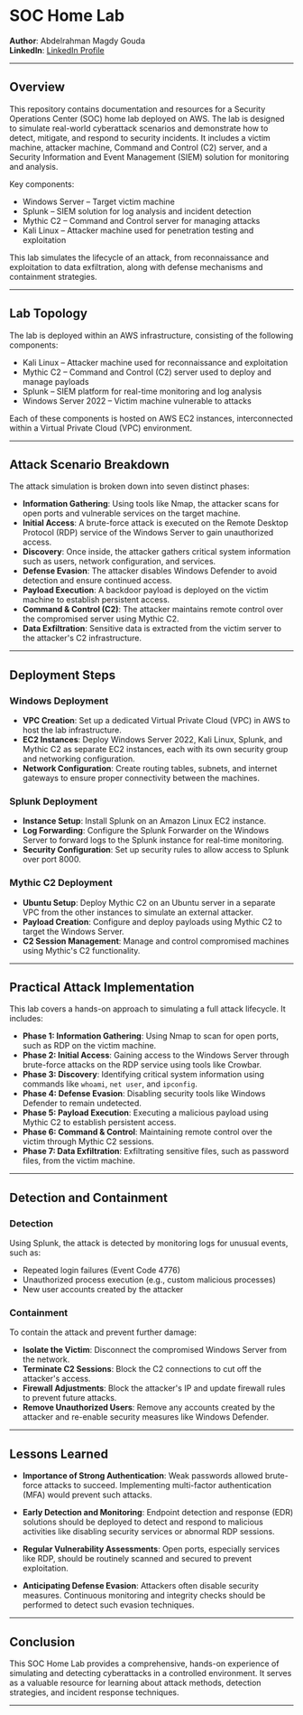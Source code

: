 
# SOC Home Lab

**Author**: Abdelrahman Magdy Gouda  
**LinkedIn**: [LinkedIn Profile](https://www.linkedin.com/in/abdelrahman-magdyy/)

---

## Overview

This repository contains documentation and resources for a Security Operations Center (SOC) home lab deployed on AWS. The lab is designed to simulate real-world cyberattack scenarios and demonstrate how to detect, mitigate, and respond to security incidents. It includes a victim machine, attacker machine, Command and Control (C2) server, and a Security Information and Event Management (SIEM) solution for monitoring and analysis.

Key components:
- Windows Server – Target victim machine
- Splunk – SIEM solution for log analysis and incident detection
- Mythic C2 – Command and Control server for managing attacks
- Kali Linux – Attacker machine used for penetration testing and exploitation

This lab simulates the lifecycle of an attack, from reconnaissance and exploitation to data exfiltration, along with defense mechanisms and containment strategies.

---

## Lab Topology

The lab is deployed within an AWS infrastructure, consisting of the following components:
- Kali Linux – Attacker machine used for reconnaissance and exploitation
- Mythic C2 – Command and Control (C2) server used to deploy and manage payloads
- Splunk – SIEM platform for real-time monitoring and log analysis
- Windows Server 2022 – Victim machine vulnerable to attacks

Each of these components is hosted on AWS EC2 instances, interconnected within a Virtual Private Cloud (VPC) environment.

---

## Attack Scenario Breakdown

The attack simulation is broken down into seven distinct phases:

- **Information Gathering**: Using tools like Nmap, the attacker scans for open ports and vulnerable services on the target machine.
- **Initial Access**: A brute-force attack is executed on the Remote Desktop Protocol (RDP) service of the Windows Server to gain unauthorized access.
- **Discovery**: Once inside, the attacker gathers critical system information such as users, network configuration, and services.
- **Defense Evasion**: The attacker disables Windows Defender to avoid detection and ensure continued access.
- **Payload Execution**: A backdoor payload is deployed on the victim machine to establish persistent access.
- **Command & Control (C2)**: The attacker maintains remote control over the compromised server using Mythic C2.
- **Data Exfiltration**: Sensitive data is extracted from the victim server to the attacker's C2 infrastructure.

---

## Deployment Steps

### Windows Deployment
- **VPC Creation**: Set up a dedicated Virtual Private Cloud (VPC) in AWS to host the lab infrastructure.
- **EC2 Instances**: Deploy Windows Server 2022, Kali Linux, Splunk, and Mythic C2 as separate EC2 instances, each with its own security group and networking configuration.
- **Network Configuration**: Create routing tables, subnets, and internet gateways to ensure proper connectivity between the machines.

### Splunk Deployment
- **Instance Setup**: Install Splunk on an Amazon Linux EC2 instance.
- **Log Forwarding**: Configure the Splunk Forwarder on the Windows Server to forward logs to the Splunk instance for real-time monitoring.
- **Security Configuration**: Set up security rules to allow access to Splunk over port 8000.

### Mythic C2 Deployment
- **Ubuntu Setup**: Deploy Mythic C2 on an Ubuntu server in a separate VPC from the other instances to simulate an external attacker.
- **Payload Creation**: Configure and deploy payloads using Mythic C2 to target the Windows Server.
- **C2 Session Management**: Manage and control compromised machines using Mythic's C2 functionality.

---

## Practical Attack Implementation

This lab covers a hands-on approach to simulating a full attack lifecycle. It includes:
- **Phase 1: Information Gathering**: Using Nmap to scan for open ports, such as RDP on the victim machine.
- **Phase 2: Initial Access**: Gaining access to the Windows Server through brute-force attacks on the RDP service using tools like Crowbar.
- **Phase 3: Discovery**: Identifying critical system information using commands like `whoami`, `net user`, and `ipconfig`.
- **Phase 4: Defense Evasion**: Disabling security tools like Windows Defender to remain undetected.
- **Phase 5: Payload Execution**: Executing a malicious payload using Mythic C2 to establish persistent access.
- **Phase 6: Command & Control**: Maintaining remote control over the victim through Mythic C2 sessions.
- **Phase 7: Data Exfiltration**: Exfiltrating sensitive files, such as password files, from the victim machine.

---

## Detection and Containment

### Detection
Using Splunk, the attack is detected by monitoring logs for unusual events, such as:
- Repeated login failures (Event Code 4776)
- Unauthorized process execution (e.g., custom malicious processes)
- New user accounts created by the attacker

### Containment
To contain the attack and prevent further damage:
- **Isolate the Victim**: Disconnect the compromised Windows Server from the network.
- **Terminate C2 Sessions**: Block the C2 connections to cut off the attacker's access.
- **Firewall Adjustments**: Block the attacker's IP and update firewall rules to prevent future attacks.
- **Remove Unauthorized Users**: Remove any accounts created by the attacker and re-enable security measures like Windows Defender.

---

## Lessons Learned

- **Importance of Strong Authentication**: Weak passwords allowed brute-force attacks to succeed. Implementing multi-factor authentication (MFA) would prevent such attacks.
   
- **Early Detection and Monitoring**: Endpoint detection and response (EDR) solutions should be deployed to detect and respond to malicious activities like disabling security services or abnormal RDP sessions.

- **Regular Vulnerability Assessments**: Open ports, especially services like RDP, should be routinely scanned and secured to prevent exploitation.

- **Anticipating Defense Evasion**: Attackers often disable security measures. Continuous monitoring and integrity checks should be performed to detect such evasion techniques.

---

## Conclusion

This SOC Home Lab provides a comprehensive, hands-on experience of simulating and detecting cyberattacks in a controlled environment. It serves as a valuable resource for learning about attack methods, detection strategies, and incident response techniques.

---
